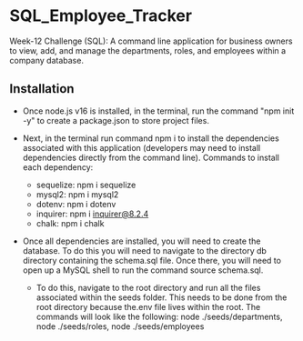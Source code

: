 # SQL_Employee_Tracker

Week-12 Challenge (SQL): A command line application for business owners to view, add, and manage the departments, roles, and employees within a company database.

## Installation

- Once node.js v16 is installed, in the terminal, run the command "npm init -y" to create a package.json to store project files.

- Next, in the terminal run command npm i to install the dependencies associated with this application (developers may need to install dependencies directly from the command line).
    Commands to install each dependency: 
    - sequelize: npm i sequelize 
    - mysql2: npm i mysql2 
    - dotenv: npm i dotenv 
    - inquirer: npm i inquirer@8.2.4 
    - chalk: npm i chalk

- Once all dependencies are installed, you will need to create the database. To do this you will need to navigate to the directory db directory containing the schema.sql file. Once there, you will need to open up a MySQL shell to run the command source schema.sql.    
    - To do this, navigate to the root directory and run all the files associated within the seeds folder. This needs to be done from the root directory because the.env file lives within the root. The commands will look like the following: 
    node ./seeds/departments, 
    node ./seeds/roles, 
    node ./seeds/employees


